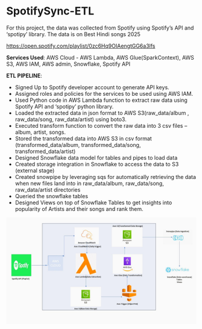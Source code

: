 # SpotifySync-ETL
For this project, the data was collected from Spotify using Spotify’s API and ‘spotipy’ library. The data is on Best Hindi songs 2025

https://open.spotify.com/playlist/0zc6Hq9OIAengtGG6a3lfs

**Services Used**: AWS Cloud - AWS Lambda, AWS Glue(SparkContext), AWS S3, AWS IAM, AWS admin, Snowflake, Spotify API

**ETL PIPELINE**:

- Signed Up to Spotify developer account to generate API keys.
- Assigned roles and policies for the services to be used using AWS IAM.
- Used Python code in AWS Lambda function to extract raw data using Spotify API and ‘spotipy’ python library.
- Loaded the extracted data in json format to AWS S3(raw_data/album , raw_data/song, raw_data/artist) using boto3.
- Executed transform function to convert the raw data into 3 csv files – album, artist, songs.
- Stored the transformed data into AWS S3 in csv format (transformed_data/album, transformed_data/song, transformed_data/artist)
- Designed Snowflake data model for tables and pipes to load data
- Created storage integration in Snowflake to access the data to S3 (external stage)
- Created snowpipe by leveraging sqs for automatically retrieving the data when new files land into in raw_data/album, raw_data/song, raw_data/artist directories
- Queried the snowflake tables
- Designed Views on top of Snowflake Tables to get insights into popularity of Artists and their songs and rank them.

![screenshot](spotify-data-pipeline-arch.jpg)
